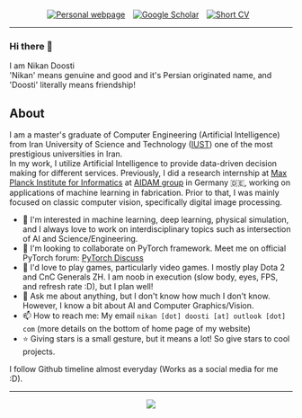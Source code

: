 <div align='center' style='margin-top: 20px;'>
<a href='https://nikronic.com' style='margin-right: 10px'><img src="https://img.shields.io/badge/-Website-127a75?style=for-the-badge&logo=google-chrome&logoColor=white" title="Personal webpage" /></a>
<a href='https://scholar.google.com/citations?user=QWFKVW8AAAAJ' style='margin-right: 10px'><img src="https://img.shields.io/badge/-Scholar-5654a8?style=for-the-badge&logo=google-scholar&logoColor=white" title="Google Scholar" /></a>
<a href='https://nikronic.com/assets/pdf/cv.pdf' style='margin-right: 10px'><img src="https://img.shields.io/badge/Short%20CV-127a75?style=for-the-badge&logo=Shotcut&logoColor=white" title="Short CV" /></a>
</div>

-----

### Hi there 👋
I am Nikan Doosti<br>
'Nikan' means genuine and good and it's Persian originated name, and 'Doosti' literally means friendship!

## About
I am a master's graduate of Computer Engineering (Artificial Intelligence) from Iran University of Science and Technology ([IUST](http://www.iust.ac.ir/en)) one of the most prestigious universities in Iran. <br> In my work, I utilize Artificial Intelligence to provide data-driven decision making for different services. Previously, I did a research internship at [Max Planck Institute for Informatics](https://www.mpi-inf.mpg.de/home/) at [AIDAM group](http://aidam.mpi-inf.mpg.de/) in Germany :de:, working on applications of machine learning in fabrication. Prior to that, I was mainly focused on classic computer vision, specifically digital image processing.

- 🧐 I'm interested in machine learning, deep learning, physical simulation, and I always love to work on interdisciplinary topics such as intersection of AI and Science/Engineering.
- 👯 I'm looking to collaborate on PyTorch framework. Meet me on official PyTorch forum: [PyTorch Discuss](https://discuss.pytorch.org/u/nikronic/summary)
- 💓 I'd love to play games, particularly video games. I mostly play Dota 2 and CnC Generals ZH. I am noob in execution (slow body, eyes, FPS, and refresh rate :D), but I plan well!
- 💬 Ask me about anything, but I don't know how much I don't know. However, I know a bit about AI and Computer Graphics/Vision.
- 📫 How to reach me: My email `nikan [dot] doosti [at] outlook [dot] com` (more details on the bottom of home page of my website)
- ⭐ Giving stars is a small gesture, but it means a lot! So give stars to cool projects.

I follow Github timeline almost everyday (Works as a social media for me :D).

----

<div align='center'>
<a href="https://hits.seeyoufarm.com"><img src="https://hits.seeyoufarm.com/api/count/incr/badge.svg?url=https%3A%2F%2Fgithub.com%2FNikronic%2Fhit-counter&count_bg=%230C8C9B&title_bg=%2300444F&icon=smugmug.svg&icon_color=%23FFFFFF&title=hits&edge_flat=false"/></a>
</div>
